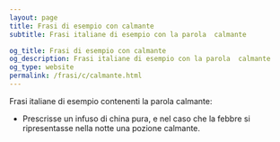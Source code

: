```yaml
---
layout: page
title: Frasi di esempio con calmante 
subtitle: Frasi italiane di esempio con la parola  calmante

og_title: Frasi di esempio con calmante 
og_description: Frasi italiane di esempio con la parola  calmante
og_type: website
permalink: /frasi/c/calmante.html
---
```


Frasi italiane di esempio contenenti la parola calmante:


- Prescrisse un infuso di china pura, e nel caso che la febbre si ripresentasse nella notte una pozione calmante.
